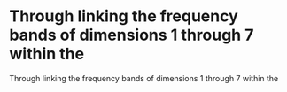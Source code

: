# Through linking the frequency bands of dimensions 1 through 7 within the

Through linking the frequency bands of dimensions 1 through 7 within the
